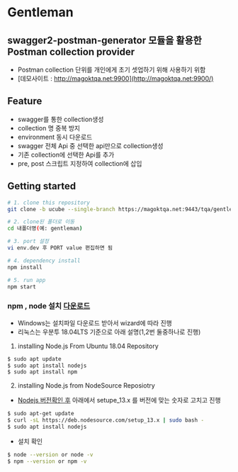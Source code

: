 # Gentleman
## swagger2-postman-generator 모듈을 활용한 Postman collection provider

- Postman collection 단위를 개인에게 초기 셋업하기 위해 사용하기 위함
- [데모사이트 : http://magoktqa.net:9900](http://magoktqa.net:9900/)

## Feature
- swagger를 통한 collection생성
- collection 명 중복 방지
- environment 동시 다운로드
- swagger 전체 Api 중 선택한 api만으로 collection생성
- 기존 collection에 선택한 Api를 추가
- pre, post 스크립트 지정하여 collection에 삽입
  
## Getting started

```bash
# 1. clone this repository
git clone -b ucube --single-branch https://magoktqa.net:9443/tqa/gentleman.git

# 2. clone된 폴더로 이동
cd 내폴더명(예: gentleman)

# 3. port 설정
vi env.dev 후 PORT value 편집하면 됨

# 4. dependency install
npm install

# 5. run app
npm start
```


### npm , node 설치 [다운로드](https://nodejs.org/en/)

- Windows는 설치파일 다운로드 받아서 wizard에 따라 진행
- 리눅스는 우분투 18.04LTS 기준으로 아래 설명(1,2번 둘중하나로 진행)
1. installing Node.js From Ubuntu 18.04 Repository
  ```bash
  $ sudo apt update
  $ sudo apt install nodejs
  $ sudo apt install npm
  ```
2. installing Node.js from NodeSource Reposiotry
- [Nodejs 버전확인 후](https://nodejs.org/en/) 아래에서 setupe_13.x 를 버전에 맞는 숫자로 고치고 진행

```bash
$ sudo apt-get update
$ curl -sL https://deb.nodesource.com/setup_13.x | sudo bash -
$ sudo apt install nodejs
 ```

- 설치 확인
```bash
$ node --version or node -v
$ npm --version or npm -v
```
